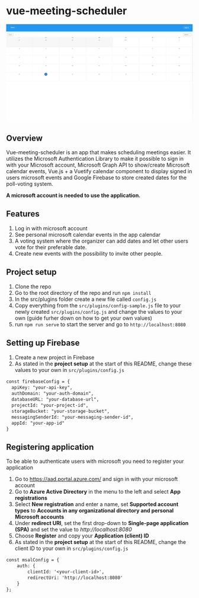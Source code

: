 # vue-meeting-scheduler
![Calendar](./src/assets/meeting-scheduler.png)

## Overview
Vue-meeting-scheduler is an app that makes scheduling meetings easier. It utilizes the Microsoft Authentication Library to make it possible to sign in with your Microsoft account, Microsoft Graph API to show/create Microsoft calendar events, Vue.js + a Vuetify calendar component to display signed in users microsoft events and Google Firebase to store created dates for the poll-voting system.

**A microsoft account is needed to use the application.**

## Features
1. Log in with microsoft account
2. See personal microsoft calendar events in the app calendar
3. A voting system where the organizer can add dates and let other users vote for their preferable date.
4. Create new events with the possibility to invite other people.

## Project setup
1. Clone the repo
2. Go to the root directory of the repo and run `npm install`
3. In the src/plugins folder create a new file called `config.js`
4. Copy everything from the `src/plugins/config-sample.js` file to your newly created `src/plugins/config.js` and change the values to your own (guide furher down on how to get your own values)
5. run `npm run serve` to start the server and go to `http://localhost:8080`

## Setting up Firebase
1. Create a new project in Firebase
2. As stated in the **project setup** at the start of this README, change these values to your own in `src/plugins/config.js`
```
const firebaseConfig = {
  apiKey: "your-api-key",
  authDomain: "your-auth-domain",
  databaseURL: "your-database-url",
  projectId: "your-project-id",
  storageBucket: "your-storage-bucket",
  messagingSenderId: "your-messaging-sender-id",
  appId: "your-app-id"
}
```

## Registering application
To be able to authenticate users with microsoft you need to register your application

1. Go to https://aad.portal.azure.com/ and sign in with your microsoft account
2. Go to **Azure Active Directory** in the menu to the left and select **App registrations**
3. Select **New registration** and enter a name, set **Supported account types** to **Accounts in any organizational directory and personal Microsoft accounts**
4. Under **redirect URI**, set the first drop-down to **Single-page application (SPA)** and set the value to *http://localhost:8080*
5. Choose **Register** and copy your **Application (client) ID**
6. As stated in the **project setup** at the start of this README, change the client ID to your own in `src/plugins/config.js` 
```
const msalConfig = {
    auth: {
        clientId: '<your-client-id>',
        redirectUri: 'http://localhost:8080'
    }
};
```

